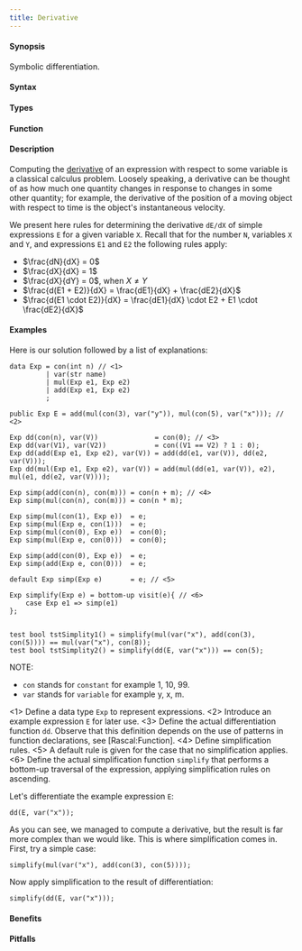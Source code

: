 ```yaml
---
title: Derivative
---
```


#### Synopsis

Symbolic differentiation.

#### Syntax

#### Types

#### Function

#### Description

Computing the [derivative](http://en.wikipedia.org/wiki/Differentiation_(mathematics)) of an expression with respect to some variable is a classical calculus problem. Loosely speaking, a derivative can be thought of as how much one quantity changes in response to changes in some other quantity; for example, the derivative of the position of a moving object with respect to time is the object's instantaneous velocity.

We present here rules for determining the derivative `dE/dX` of simple expressions `E` for a given variable `X`. Recall that for the number `N`, variables `X` and `Y`, and expressions `E1` and `E2` the following rules apply:

* $\frac{dN}{dX} = 0$ 
* $\frac{dX}{dX} = 1$
* $\frac{dX}{dY} = 0$, when $X \neq Y$
* $\frac{d(E1 + E2)}{dX} = \frac{dE1}{dX} + \frac{dE2}{dX}$
* $\frac{d(E1 \cdot E2)}{dX} = \frac{dE1}{dX} \cdot E2 + E1 \cdot \frac{dE2}{dX}$

#### Examples

Here is our solution followed by a list of explanations:

```rascal-commands
data Exp = con(int n) // <1>
         | var(str name)
         | mul(Exp e1, Exp e2)
         | add(Exp e1, Exp e2)
         ;
         
public Exp E = add(mul(con(3), var("y")), mul(con(5), var("x"))); // <2>

Exp dd(con(n), var(V))              = con(0); // <3>
Exp dd(var(V1), var(V2))            = con((V1 == V2) ? 1 : 0);
Exp dd(add(Exp e1, Exp e2), var(V)) = add(dd(e1, var(V)), dd(e2, var(V)));
Exp dd(mul(Exp e1, Exp e2), var(V)) = add(mul(dd(e1, var(V)), e2), mul(e1, dd(e2, var(V))));
 
Exp simp(add(con(n), con(m))) = con(n + m); // <4>
Exp simp(mul(con(n), con(m))) = con(n * m);

Exp simp(mul(con(1), Exp e))  = e;
Exp simp(mul(Exp e, con(1)))  = e;
Exp simp(mul(con(0), Exp e))  = con(0);
Exp simp(mul(Exp e, con(0)))  = con(0);

Exp simp(add(con(0), Exp e))  = e;
Exp simp(add(Exp e, con(0)))  = e;

default Exp simp(Exp e)       = e; // <5>

Exp simplify(Exp e) = bottom-up visit(e){ // <6>
    case Exp e1 => simp(e1)
};


test bool tstSimplity1() = simplify(mul(var("x"), add(con(3), con(5)))) == mul(var("x"), con(8));
test bool tstSimplity2() = simplify(dd(E, var("x"))) == con(5);
```

NOTE:
* `con` stands for `constant` for example 1, 10, 99.
* `var` stands for `variable` for example y, x, m.

<1> Define a data type `Exp` to represent expressions.
<2> Introduce an example expression `E` for later use.
<3> Define the actual differentiation function `dd`. Observe that this definition depends on the use of patterns in function declarations, see [Rascal:Function].
<4> Define simplification rules. 
<5> A default rule is given for the case that no simplification applies.
<6> Define the actual simplification function `simplify` that performs a bottom-up traversal of the expression, applying simplification rules on ascending.

                
Let's differentiate the example expression `E`:
```rascal-shell,continue
dd(E, var("x"));
```
As you can see, we managed to compute a derivative, but the result is far more complex than we would like.
This is where simplification comes in. First, try a simple case:
```rascal-shell,continue
simplify(mul(var("x"), add(con(3), con(5))));
```
Now apply simplification to the result of differentiation:
```rascal-shell,continue
simplify(dd(E, var("x")));
```

#### Benefits

#### Pitfalls

